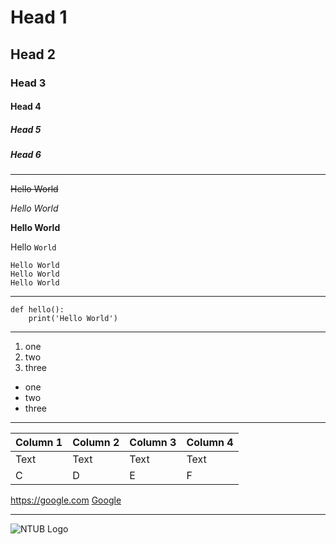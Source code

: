 # Head 1

## Head 2

### Head 3

#### Head 4

##### Head 5

##### Head 6

---

~~Hello World~~

*Hello World*

**Hello World**

Hello `World`

```
Hello World
Hello World
Hello World
```

----

```python=
def hello():
    print('Hello World')
```
---

1. one
2. two
3. three

- one
- two
- three

---



| Column 1 | Column 2 | Column 3 | Column 4|
| -------- | -------- | -------- |-------- |
| Text     | Text     | Text     | Text    |
| C | D | E| F|

<https://google.com>
[Google](https://google.com)

---

![NTUB Logo](https://upload.wikimedia.org/wikipedia/zh/thumb/6/68/National_Taipei_University_of_Business_logo.svg/1200px-National_Taipei_University_of_Business_logo.svg.png)

